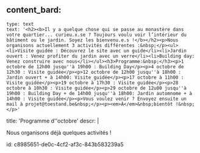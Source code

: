 content_bard:
  -
    type: text
    text: '<h2><b>Il y a quelque chose qui se passe au monastère dans votre quartier... curieu.x.se ? Toujours voulu voir l’intérieur du bâtiment ou le jardin. Soyez les bienvenu.e.s !</b></h2><p>Nous organisons actuellement 3 activités différentes :&nbsp;</p><ul><li>Visite guidée : Découvrez le site avec un guide</li><li>Jardin ouvert : Venez profiter du jardin avec un verre</li><li>Building day: Venez construire avec nous</li></ul><h3>Programme:&nbsp;</h3><p>1 octobre de 12h00 jusqu''à 19h00 : Building Day</p><p>4 octobre de 12h30 : Visite guidée</p><p>12 octobre de 12h00 jusqu''à 18h00 : Jardin ouvert + à 14h00: Visite guidée</p><p>17 octobre à 11h00 : Visite guidée</p><p>19 octobre à 17h30 : Visite guidée</p><p>28 octobre à 10h30 : Visite guidée</p><p>29 octobre de 12u00 jusqu''à 19h00 : Building Day + de 14h00 jusqu''à 18h00: Jardin automnome + à 14h00 : Visite guidée</p><p>Vous voulez venir ? Envoyez ensuite un mail à projet@toestand.be&nbsp;</p><p><em>À</em>&nbsp;bientôt !&nbsp;</p>'
title: 'Programme d''octobre'
descr: |
  <p>Nous organisons déjà quelques activités !
  </p>
  
id: c8985651-de0c-4cf2-af3c-843b583239a5
